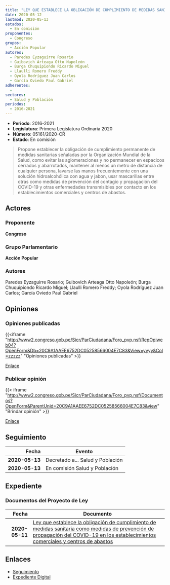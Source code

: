 ```yaml
---
title: "LEY QUE ESTABLECE LA OBLIGACIÓN DE CUMPLIMIENTO DE MEDIDAS SANITARIAS COMO MEDIDA DE PREVENCIÓN DE PROPAGACIÓN DEL COVID-19 EN LOS ESTABLECIMIENTOS COMERCIALES Y CENTROS DE ABASTOS"
date: 2020-05-12
lastmod: 2020-05-13
estados: 
  - En comisión
proponentes: 
  - Congreso
grupos: 
  - Acción Popular
autores: 
  - Paredes Eyzaguirre Rosario
  - Guibovich Arteaga Otto Napoleón
  - Burga Chuquipiondo Ricardo Miguel
  - Llaulli Romero Freddy
  - Oyola Rodríguez Juan Carlos
  - García Oviedo Paul Gabriel
adherentes: 
  - 
sectores: 
  - Salud y Población
periodos: 
  - 2016-2021
---
```


- **Periodo**: 2016-2021
- **Legislatura**: Primera Legislatura Ordinaria 2020
- **Número**: 05161/2020-CR
- **Estado**: En comisión

> Propone establecer la obligación de cumplimiento permanente de medidas sanitarias señaladas por la Organización Mundial de la Salud, como evitar las aglomeraciones y no permanecer en espacicos cerrados y abarrotados, mantener al menos un metro de distancia de cualquier persona, lavarse las manos frecuentemente con una solución hidroalcohólica con agua y jabon, usar mascarillas entre otras como medidas de prevención del contagio y propagación del COVID-19 y otras enfermedades transmisibles por contacto en los establecimientos comerciales y centros de abastos.


## Actores

### Proponente

**Congreso**

### Grupo Parlamentario

**Acción Popular**

### Autores

Paredes Eyzaguirre Rosario; Guibovich Arteaga Otto Napoleón; Burga Chuquipiondo Ricardo Miguel; Llaulli Romero Freddy; Oyola Rodríguez Juan Carlos; García Oviedo Paul Gabriel


## Opiniones

### Opiniones publicadas

{{<iframe "http://www2.congreso.gob.pe/Sicr/ParCiudadana/Foro_pvp.nsf/RepOpiweb04?OpenForm&Db=20C9A1AAEE6752DC05258566004E7C83&View=yyyy&Col=zzzzz" "Opiniones publicadas" >}}

[Enlace](http://www2.congreso.gob.pe/Sicr/ParCiudadana/Foro_pvp.nsf/RepOpiweb04?OpenForm&Db=20C9A1AAEE6752DC05258566004E7C83&View=yyyy&Col=zzzzz)
### Publicar opinión

{{< iframe "http://www2.congreso.gob.pe/Sicr/ParCiudadana/Foro_pvp.nsf/Documentos?OpenForm&ParentUnid=20C9A1AAEE6752DC05258566004E7C83&view" "Brindar opinión" >}}

[Enlace](http://www2.congreso.gob.pe/Sicr/ParCiudadana/Foro_pvp.nsf/Documentos?OpenForm&ParentUnid=20C9A1AAEE6752DC05258566004E7C83&view)

## Seguimiento

| Fecha | Evento |
|------:|--------|
| **2020-05-13** | Decretado a... Salud y Población|
| **2020-05-13** | En comisión Salud y Población|


## Expediente


### Documentos del Proyecto de Ley

| Fecha | Documento |
|------:|--------|
| **2020-05-11** | [Ley que establece la obligación de cumplimiento de medidas sanitaria como medidas de prevención de propagación del COVID-19 en los establecimientos comerciales y centros de abastos](http://www.leyes.congreso.gob.pe/Documentos/2016_2021/Proyectos_de_Ley_y_de_Resoluciones_Legislativas/PL05161-20200511.pdf) |

## Enlaces 

- [Seguimiento](http://www2.congreso.gob.pe/Sicr/TraDocEstProc/CLProLey2016.nsf/f7fff46988ca05b1052578e100829cc7/c3587f41ff2c4b56052585660059ebd0?OpenDocument)
- [Expediente Digital](http://www2.congreso.gob.pe/Sicr/TraDocEstProc/CLProLey2016.nsf/f7fff46988ca05b1052578e100829cc7/c3587f41ff2c4b56052585660059ebd0?OpenDocument&Click=05257FB7005EB655.eb71d0cf91d8294e05256cdf006b5706/$Body/0.1C6C)
